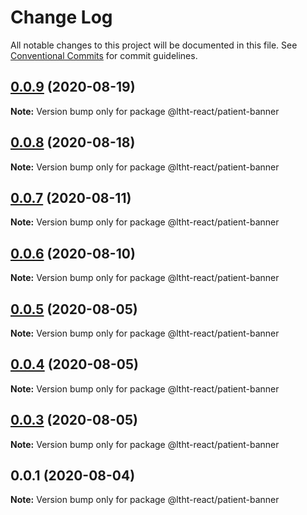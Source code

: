 # Change Log

All notable changes to this project will be documented in this file.
See [Conventional Commits](https://conventionalcommits.org) for commit guidelines.

## [0.0.9](https://github.com/ltht-epr/ltht-react/compare/@ltht-react/patient-banner@0.0.8...@ltht-react/patient-banner@0.0.9) (2020-08-19)

**Note:** Version bump only for package @ltht-react/patient-banner





## [0.0.8](https://github.com/ltht-epr/ltht-react/compare/@ltht-react/patient-banner@0.0.7...@ltht-react/patient-banner@0.0.8) (2020-08-18)

**Note:** Version bump only for package @ltht-react/patient-banner





## [0.0.7](https://github.com/ltht-epr/ltht-react/compare/@ltht-react/patient-banner@0.0.6...@ltht-react/patient-banner@0.0.7) (2020-08-11)

**Note:** Version bump only for package @ltht-react/patient-banner





## [0.0.6](https://github.com/ltht-epr/ltht-react/compare/@ltht-react/patient-banner@0.0.5...@ltht-react/patient-banner@0.0.6) (2020-08-10)

**Note:** Version bump only for package @ltht-react/patient-banner





## [0.0.5](https://github.com/ltht-epr/ltht-react/compare/@ltht-react/patient-banner@0.0.4...@ltht-react/patient-banner@0.0.5) (2020-08-05)

**Note:** Version bump only for package @ltht-react/patient-banner





## [0.0.4](https://github.com/ltht-epr/ltht-react/compare/@ltht-react/patient-banner@0.0.3...@ltht-react/patient-banner@0.0.4) (2020-08-05)

**Note:** Version bump only for package @ltht-react/patient-banner





## [0.0.3](https://github.com/ltht-epr/ltht-react/compare/@ltht-react/patient-banner@0.0.2...@ltht-react/patient-banner@0.0.3) (2020-08-05)

**Note:** Version bump only for package @ltht-react/patient-banner





## 0.0.1 (2020-08-04)

**Note:** Version bump only for package @ltht-react/patient-banner
